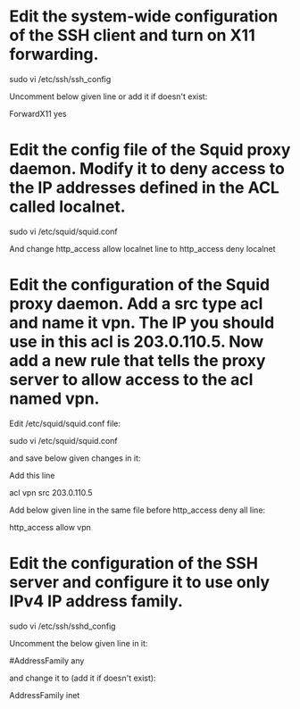 # Edit the system-wide configuration of the SSH client and turn on X11 forwarding.

sudo vi /etc/ssh/ssh_config

Uncomment below given line or add it if doesn't exist:


ForwardX11 yes

# Edit the config file of the Squid proxy daemon. Modify it to deny access to the IP addresses defined in the ACL called localnet.

sudo vi /etc/squid/squid.conf

And change http_access allow localnet line to http_access deny localnet

# Edit the configuration of the Squid proxy daemon. Add a src type acl and name it vpn. The IP you should use in this acl is 203.0.110.5. Now add a new rule that tells the proxy server to allow access to the acl named vpn.

Edit /etc/squid/squid.conf file:

sudo vi /etc/squid/squid.conf



and save below given changes in it:


Add this line

acl vpn src 203.0.110.5



Add below given line in the same file before http_access deny all line:

http_access allow vpn

# Edit the configuration of the SSH server and configure it to use only IPv4 IP address family.

sudo vi /etc/ssh/sshd_config



Uncomment the below given line in it:

#AddressFamily any



and change it to (add it if doesn't exist):

AddressFamily inet

